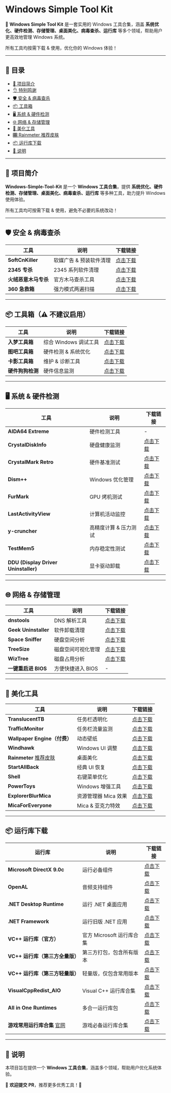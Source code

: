 # Windows Simple Tool Kit  

🚀 **Windows Simple Tool Kit** 是一套实用的 Windows 工具合集，涵盖 **系统优化、硬件检测、存储管理、桌面美化、病毒查杀、运行库** 等多个领域，帮助用户更高效地管理 Windows 系统。  

所有工具均按需下载 & 使用，优化你的 Windows 体验！  

---

## 📌 目录  

- [🔰 项目简介](#-项目简介)
- [👌 特别鸣谢](thanks.md)
- [🛡️ 安全 & 病毒查杀](#️-安全--病毒查杀)  
- [📦 工具箱](#-工具箱)  
- [🖥️ 系统 & 硬件检测](#️-系统--硬件检测)  
- [🌐 网络 & 存储管理](#-网络--存储管理)  
- [🎨 美化工具](#-美化工具)  
- [🎛️ Rainmeter 推荐皮肤](Rainmeter_Skins.md)  
- [📦 运行库下载](#-运行库下载)  
- [📌 说明](#-说明)  

---

## 🔰 项目简介  

**Windows-Simple-Tool-Kit** 是一个 **Windows 工具合集**，提供 **系统优化、硬件检测、存储管理、桌面美化、病毒查杀、运行库** 等多种工具，助力提升 Windows 使用体验。  

所有工具均可按需下载 & 使用，避免不必要的系统改动！  

---

## 🛡️ 安全 & 病毒查杀  

| 工具 | 说明 | 下载链接 |  
|------|------|----------|  
| **SoftCnKiller** | 软媒广告 & 预装软件清理 | [点击下载](https://free.lanzoui.com/b0cpu1guf) |  
| **2345 专杀** | 2345 系列软件清理 | [点击下载](https://free.lanzoub.com/inTQL0v56jwj) |  
| **火绒恶意木马专杀** | 官方木马查杀工具 | [点击下载](https://bbs.huorong.cn/thread-18575-1-1.html) |  
| **360 急救箱** | 强力模式两遍扫描 | [点击下载](https://weishi.360.cn/jijiuxiang) |  

---

## 📦 工具箱（⚠️ 不建议启用）  

| 工具 | 说明 | 下载链接 |  
|------|------|----------|  
| **入梦工具箱** | 综合 Windows 调试工具 | [点击下载](https://rmsys.top/RMTool.html) |  
| **图吧工具箱** | 硬件检测 & 系统优化 | [点击下载](http://www.tbtool.cn/) |  
| **卡影工具箱** | 维护 & 诊断工具 | [点击下载](http://www.kbtool.cn/) |  
| **硬件狗狗检测** | 硬件信息监测 | [点击下载](http://yjgg.mydrivers.com/) |  

---

## 🖥️ 系统 & 硬件检测  

| 工具 | 说明 | 下载链接 |  
|------|------|----------|  
| **AIDA64 Extreme** | 硬件检测工具 | - |  
| **CrystalDiskInfo** | 硬盘健康监测 | [点击下载](https://crystalmark.info/en/software/crystaldiskinfo/) |  
| **CrystalMark Retro** | 硬件基准测试 | [点击下载](https://crystalmark.info/en/download/#google_vignette) |  
| **Dism++** | Windows 优化管理 | [点击下载](https://github.com/Chuyu-Team/Dism-Multi-language/releases) |  
| **FurMark** | GPU 烤机测试 | [点击下载](https://geeks3d.com/furmark/) |  
| **LastActivityView** | 计算机活动监控 | [点击下载](https://www.nirsoft.net/utils/computer_activity_view.html) |  
| **y-cruncher** | 高精度计算 & 压力测试 | [点击下载](http://numberworld.org/y-cruncher/) |  
| **TestMem5** | 内存稳定性测试 | [点击下载](https://github.com/CoolCmd/TestMem5/releases) |  
| **DDU (Display Driver Uninstaller)** | 显卡驱动卸载 | [点击下载](https://www.wagnardsoft.com/) |  

---

## 🌐 网络 & 存储管理  

| 工具 | 说明 | 下载链接 |  
|------|------|----------|  
| **dnstools** | DNS 解析工具 | [点击下载](https://github.com/Kukaina/dnstools) |  
| **Geek Uninstaller** | 软件卸载清理 | [点击下载](https://geekuninstaller.com/) |  
| **Space Sniffer** | 硬盘空间分析 | [点击下载](http://www.uderzo.it/main_products/space_sniffer/index.html) |  
| **TreeSize** | 磁盘空间可视化管理 | [点击下载](https://www.jam-software.com/treesize_free?ref=appinn) |  
| **WizTree** | 磁盘占用分析 | [点击下载](https://www.diskanalyzer.com/) |  
| **一键重启进 BIOS** | 方便快捷进入 BIOS | - |  

---

## 🎨 美化工具  

| 工具 | 说明 | 下载链接 |  
|------|------|----------|  
| **TranslucentTB** | 任务栏透明化 | [点击下载](https://www.translucenttb.com/) |  
| **TrafficMonitor** | 任务栏流量监测 | [点击下载](https://github.com/zhongyang219/TrafficMonitor) |  
| **Wallpaper Engine（付费）** | 动态壁纸 | [点击下载](https://store.steampowered.com/app/431960/Wallpaper_Engine/) |  
| **Windhawk** | Windows UI 调整 | [点击下载](https://windhawk.net/) |  
| **Rainmeter**  [推荐皮肤](Rainmeter_Skins.md) | 桌面美化 | [点击下载](https://www.rainmeter.net/) |  
| **StartAllBack** | 经典 UI 恢复 | [点击下载](https://www.ghxi.com/startallback.html) |  
| **Shell** | 右键菜单优化 | [点击下载](https://nilesoft.org/download) |  
| **PowerToys** | Windows 增强工具 | [点击下载](https://github.com/microsoft/PowerToys) |  
| **ExplorerBlurMica** | 资源管理器 Mica 效果 | [点击下载](https://github.com/Maplespe/ExplorerBlurMica) |  
| **MicaForEveryone** | Mica & 亚克力特效 | [点击下载](https://github.com/MicaForEveryone/MicaForEveryone) |  

---

## 📦 运行库下载  

| 运行库 | 说明 | 下载链接 |  
|------|------|----------|  
| **Microsoft DirectX 9.0c** | 运行必备组件 | [点击下载](https://www.microsoft.com/zh-CN/download/details.aspx?id=8109) |  
| **OpenAL** | 音频支持组件 | [点击下载](https://www.openal.org/downloads/oalinst.zip) |  
| **.NET Desktop Runtime** | 运行 .NET 桌面应用 | [点击下载](https://dotnet.microsoft.com/en-us/download/dotnet) |  
| **.NET Framework** | 运行旧版 .NET 应用 | [点击下载](https://dotnet.microsoft.com/en-us/download/dotnet-framework) |  
| **VC++ 运行库（官方）** | 官方 Microsoft 运行库合集 | [点击下载](https://learn.microsoft.com/en-US/cpp/windows/latest-supported-vc-redist) |  
| **VC++ 运行库（第三方全量版）** | 第三方打包，包含所有版本 | [点击下载](http://dreamcast2.ysepan.com/) |  
| **VC++ 运行库（第三方轻量版）** | 轻量版，仅包含常用版本 | [点击下载](https://github.com/abbodi1406/vcredist/) |  
| **VisualCppRedist_AIO** | Visual C++ 运行库合集 | [点击下载](https://github.com/abbodi1406/vcredist/releases) |  
| **All in One Runtimes** | 多合一运行库包 | [点击下载](https://www.sereby.org/site/All%20in%20One%20Runtimes) |  
| **游戏常用运行库合集** [官网](https://www.mefcl.com/grlpackage.html) | 游戏必备运行库合集 | [点击下载](https://www.52pojie.cn/thread-2005341-1-1.html) |

---

## 📌 说明  

本项目旨在提供一个 **Windows 工具合集**，涵盖多个领域，帮助用户优化系统体验。  

📌 **欢迎提交 PR**，推荐更多优秀工具！🚀
